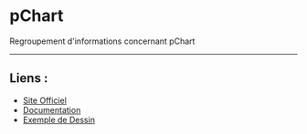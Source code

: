 # pChart
Regroupement d'informations concernant pChart

<hr>

## Liens :
<ul>
    <li><a href="http://www.pchart.net/" target="_blank">Site Officiel</a></li>
    <li><a href="http://wiki.pchart.net/" target="_blank">Documentation</a></li>
    <li><a href="http://wiki.pchart.net/doc.drawing.objetcs.html" target="_blank">Exemple de Dessin</a></li>
</ul>
